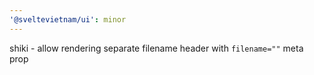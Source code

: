 ```yaml
---
'@sveltevietnam/ui': minor
---
```


shiki - allow rendering separate filename header with `filename=""` meta prop
